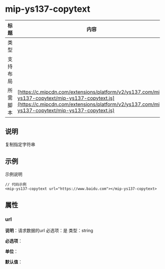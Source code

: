 # mip-ys137-copytext

标题|内容
----|----
类型|
支持布局|
所需脚本| [https://c.mipcdn.com/extensions/platform/v2/ys137.com/mip-ys137-copytext/mip-ys137-copytext.js](https://c.mipcdn.com/extensions/platform/v2/ys137.com/mip-ys137-copytext/mip-ys137-copytext.js)

## 说明

复制指定字符串

## 示例

示例说明

```
// 代码示例
<mip-ys137-copytext url="https://www.baidu.com"></mip-ys137-copytext>
```

## 属性

### url

**说明**：请求数据的url 必选项：是 类型：string

**必选项**：

**单位**：

**默认值**：